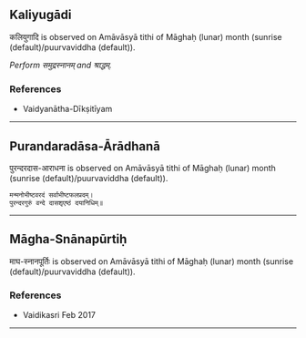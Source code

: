 ## Kaliyugādi
कलियुगादि is observed on Amāvāsyā tithi of Māghaḥ (lunar) month (sunrise (default)/puurvaviddha (default)).

_Perform समुद्रस्नानम् and श्राद्धम्._
### References
* Vaidyanātha-Dīkṣitīyam


---
## Purandaradāsa-Ārādhanā
पुरन्दरदास-आराधना is observed on Amāvāsyā tithi of Māghaḥ (lunar) month (sunrise (default)/puurvaviddha (default)).



```
मन्मनोभीष्टवरदं सर्वाभीष्टफलप्रदम्।
पुरन्दरगुरुं वन्दे दासशृएष्ठं दयानिधिम्॥
```

---
## Māgha-Snānapūrtiḥ
माघ-स्नानपूर्तिः is observed on Amāvāsyā tithi of Māghaḥ (lunar) month (sunrise (default)/puurvaviddha (default)).


### References
* Vaidikasri Feb 2017


---
